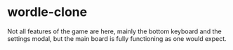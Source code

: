 # wordle-clone

Not all features of the game are here, mainly the bottom keyboard and the settings modal, but the main board is fully functioning as one would expect.
